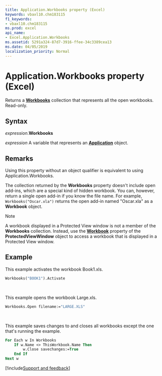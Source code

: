 ```yaml
---
title: Application.Workbooks property (Excel)
keywords: vbaxl10.chm183115
f1_keywords:
- vbaxl10.chm183115
ms.prod: excel
api_name:
- Excel.Application.Workbooks
ms.assetid: 5291a324-87d7-3916-ffee-34c3389cea13
ms.date: 04/05/2019
localization_priority: Normal
---
```



# Application.Workbooks property (Excel)

Returns a **[Workbooks](Excel.Workbooks.md)** collection that represents all the open workbooks. Read-only.


## Syntax

_expression_.**Workbooks**

_expression_ A variable that represents an **[Application](Excel.Application(object).md)** object.


## Remarks

Using this property without an object qualifier is equivalent to using Application.Workbooks.

The collection returned by the **Workbooks** property doesn't include open add-ins, which are a special kind of hidden workbook. You can, however, return a single open add-in if you know the file name. For example, `Workbooks("Oscar.xla")` returns the open add-in named "Oscar.xla" as a **Workbook** object.

> [!NOTE] 
> A workbook displayed in a Protected View window is not a member of the **Workbooks** collection. Instead, use the **[Workbook](Excel.ProtectedViewWindow.Workbook.md)** property of the **ProtectedViewWindow** object to access a workbook that is displayed in a Protected View window.


## Example

This example activates the workbook Book1.xls.

```vb
Workbooks("BOOK1").Activate
```

<br/>

This example opens the workbook Large.xls.

```vb
Workbooks.Open filename:="LARGE.XLS"
```

<br/>

This example saves changes to and closes all workbooks except the one that's running the example.

```vb
For Each w In Workbooks 
    If w.Name <> ThisWorkbook.Name Then 
        w.Close savechanges:=True 
    End If 
Next w
```




[!include[Support and feedback](~/includes/feedback-boilerplate.md)]
